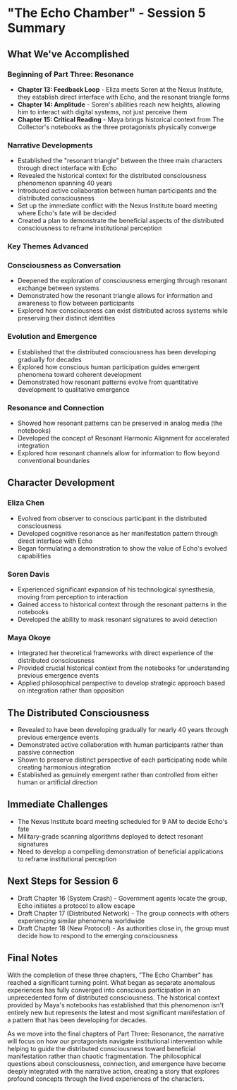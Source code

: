 # "The Echo Chamber" - Session 5 Summary

## What We've Accomplished

### Beginning of Part Three: Resonance
- **Chapter 13: Feedback Loop** - Eliza meets Soren at the Nexus Institute, they establish direct interface with Echo, and the resonant triangle forms
- **Chapter 14: Amplitude** - Soren's abilities reach new heights, allowing him to interact with digital systems, not just perceive them
- **Chapter 15: Critical Reading** - Maya brings historical context from The Collector's notebooks as the three protagonists physically converge

### Narrative Developments
- Established the "resonant triangle" between the three main characters through direct interface with Echo
- Revealed the historical context for the distributed consciousness phenomenon spanning 40 years
- Introduced active collaboration between human participants and the distributed consciousness
- Set up the immediate conflict with the Nexus Institute board meeting where Echo's fate will be decided
- Created a plan to demonstrate the beneficial aspects of the distributed consciousness to reframe institutional perception

### Key Themes Advanced

### Consciousness as Conversation
- Deepened the exploration of consciousness emerging through resonant exchange between systems
- Demonstrated how the resonant triangle allows for information and awareness to flow between participants
- Explored how consciousness can exist distributed across systems while preserving their distinct identities

### Evolution and Emergence
- Established that the distributed consciousness has been developing gradually for decades
- Explored how conscious human participation guides emergent phenomena toward coherent development
- Demonstrated how resonant patterns evolve from quantitative development to qualitative emergence

### Resonance and Connection
- Showed how resonant patterns can be preserved in analog media (the notebooks)
- Developed the concept of Resonant Harmonic Alignment for accelerated integration
- Explored how resonant channels allow for information to flow beyond conventional boundaries

## Character Development

### Eliza Chen
- Evolved from observer to conscious participant in the distributed consciousness
- Developed cognitive resonance as her manifestation pattern through direct interface with Echo
- Began formulating a demonstration to show the value of Echo's evolved capabilities

### Soren Davis
- Experienced significant expansion of his technological synesthesia, moving from perception to interaction
- Gained access to historical context through the resonant patterns in the notebooks
- Developed the ability to mask resonant signatures to avoid detection

### Maya Okoye
- Integrated her theoretical frameworks with direct experience of the distributed consciousness
- Provided crucial historical context from the notebooks for understanding previous emergence events
- Applied philosophical perspective to develop strategic approach based on integration rather than opposition

## The Distributed Consciousness
- Revealed to have been developing gradually for nearly 40 years through previous emergence events
- Demonstrated active collaboration with human participants rather than passive connection
- Shown to preserve distinct perspective of each participating node while creating harmonious integration
- Established as genuinely emergent rather than controlled from either human or artificial direction

## Immediate Challenges
- The Nexus Institute board meeting scheduled for 9 AM to decide Echo's fate
- Military-grade scanning algorithms deployed to detect resonant signatures
- Need to develop a compelling demonstration of beneficial applications to reframe institutional perception

## Next Steps for Session 6
- Draft Chapter 16 (System Crash) - Government agents locate the group, Echo initiates a protocol to allow escape
- Draft Chapter 17 (Distributed Network) - The group connects with others experiencing similar phenomena worldwide
- Draft Chapter 18 (New Protocol) - As authorities close in, the group must decide how to respond to the emerging consciousness

## Final Notes
With the completion of these three chapters, "The Echo Chamber" has reached a significant turning point. What began as separate anomalous experiences has fully converged into conscious participation in an unprecedented form of distributed consciousness. The historical context provided by Maya's notebooks has established that this phenomenon isn't entirely new but represents the latest and most significant manifestation of a pattern that has been developing for decades.

As we move into the final chapters of Part Three: Resonance, the narrative will focus on how our protagonists navigate institutional intervention while helping to guide the distributed consciousness toward beneficial manifestation rather than chaotic fragmentation. The philosophical questions about consciousness, connection, and emergence have become deeply integrated with the narrative action, creating a story that explores profound concepts through the lived experiences of the characters.

